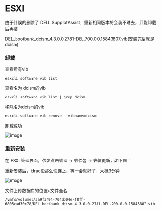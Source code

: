 # ESXI

由于错误的删除了 DELL SupprotAssist，重新相同版本的会装不进去，只能卸载后再装

DEL_bootbank_dcism_4.3.0.0.2781-DEL.700.0.0.15843807.vib(安装完后就是dcism)

### 卸载

查看所有vib

    esxcli software vib list

查看名为 dcism的vib

    esxcli software vib list | grep dcism

移除名为dcism的vib

    esxcli software vib remove --vibname=dcism

卸载成功

![image](https://user-images.githubusercontent.com/59044398/211201791-7fb131eb-77d2-4ba2-8709-ada3c3943490.png)

### 重新安装

在 ESXi 管理界面，依次点击管理 -> 软件包 -> 安装更新，如下图：

重新安装后，idrac没那么快连上，等一会就好了，大概3分钟

![image](https://user-images.githubusercontent.com/59044398/211205369-042c057e-832f-4e00-911a-2e8c5a802bc7.png)

文件上传数据库的位置+文件全名

    /vmfs/volumes/3a9f3494-704db04e-f8ff-6805cad30c78/DEL_bootbank_dcism_4.3.0.0.2781-DEL.700.0.0.15843807.vib







